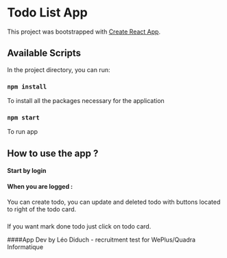 # Todo List App

This project was bootstrapped with [Create React App](https://github.com/facebook/create-react-app).

## Available Scripts

In the project directory, you can run:

### `npm install`
To install all the packages necessary for the application

### `npm start`
To run app


## How to use the app ?

#### Start by login

#### When you are logged :
You can create todo, you can update and deleted todo with buttons located to right of the todo card.
#####
If you want mark done todo just click on todo card.


####App Dev by Léo Diduch - recruitment test for WePlus/Quadra Informatique